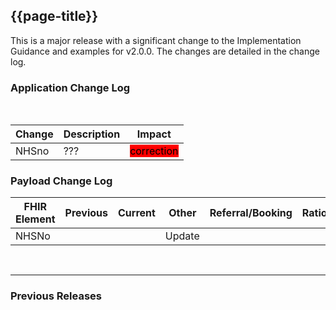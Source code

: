 ## {{page-title}}
This is a major release with a significant change to the Implementation Guidance and examples for v2.0.0.  The changes are detailed in the change log.

### Application Change Log


<br>


| Change                                    | Description                                     | Impact                                                                  | 
|-------------------------------------------|-------------------------------------------------|-------------------------------------------------------------------------|
| NHSno  |  ??? |    <mark style="background-color: Red">correction</mark>  | 

### Payload Change Log


| FHIR Element                                         | Previous | Current    | Other   | Referral/Booking | Rationale                                                                                       |  Impact  |
|------------------------------------------------------|----------|------------|---------|------------------|-------------------------------------------------------------------------------------------------|----------|
| NHSNo  |          |            | Update        |          |   |   <mark style="background-color: Red">correction</mark>  |  
 

<br>
<hr>

### Previous Releases